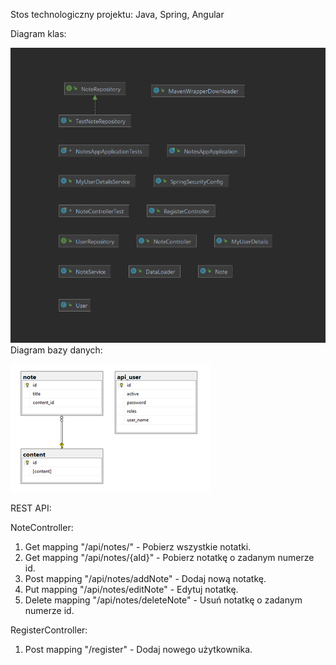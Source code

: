 Stos technologiczny projektu:
Java, Spring, Angular

Diagram klas:

![img.png](img.png)
Diagram bazy danych:

![img_1.png](img_1.png)

REST API:

NoteController:

1. Get mapping  "<host>/api/notes/" - Pobierz wszystkie notatki.
2. Get mapping  "<host>/api/notes/{aId}" - Pobierz notatkę o zadanym numerze id.
3. Post mapping "<host>/api/notes/addNote" - Dodaj nową notatkę.
4. Put mapping "<host>/api/notes/editNote" - Edytuj notatkę.
5. Delete mapping "<host>/api/notes/deleteNote" - Usuń notatkę o zadanym numerze id.

RegisterController:
1. Post mapping "<host>/register" - Dodaj nowego użytkownika.
